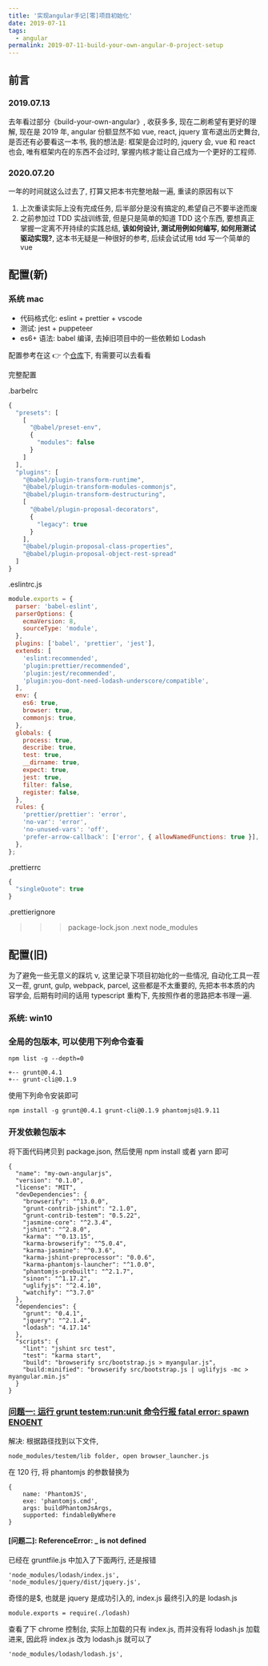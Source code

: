 ```yaml
---
title: '实现angular手记[零]项目初始化'
date: 2019-07-11
tags:
  - angular
permalink: 2019-07-11-build-your-own-angular-0-project-setup
---
```


## 前言

### 2019.07.13

去年看过部分《build-your-own-angular》, 收获多多, 现在二刷希望有更好的理解, 现在是 2019 年, angular 份额显然不如 vue, react, jquery 宣布退出历史舞台, 是否还有必要看这一本书, 我的想法是: 框架是会过时的, jquery 会, vue 和 react 也会, 唯有框架内在的东西不会过时, 掌握内核才能让自己成为一个更好的工程师.

### 2020.07.20

一年的时间就这么过去了, 打算又把本书完整地敲一遍, 重读的原因有以下

1. 上次重读实际上没有完成任务, 后半部分是没有搞定的,希望自己不要半途而废
2. 之前参加过 TDD 实战训练营, 但是只是简单的知道 TDD 这个东西, 要想真正掌握一定离不开持续的实践总结, **该如何设计, 测试用例如何编写, 如何用测试驱动实现?**, 这本书无疑是一种很好的参考, 后续会试试用 tdd 写一个简单的 vue

## 配置(新)

### 系统 mac

- 代码格式化: eslint + prettier + vscode
- 测试: jest + puppeteer
- es6+ 语法: babel 编译, 去掉旧项目中的一些依赖如 Lodash

配置参考在这 👉 个[仓库](https://github.com/chenxiaoyao6228/js-jest-eslint-husky-starter.git)下, 有需要可以去看看

完整配置

.barbelrc

```js
{
  "presets": [
    [
      "@babel/preset-env",
      {
        "modules": false
      }
    ]
  ],
  "plugins": [
    "@babel/plugin-transform-runtime",
    "@babel/plugin-transform-modules-commonjs",
    "@babel/plugin-transform-destructuring",
    [
      "@babel/plugin-proposal-decorators",
      {
        "legacy": true
      }
    ],
    "@babel/plugin-proposal-class-properties",
    "@babel/plugin-proposal-object-rest-spread"
  ]
}
```

.eslintrc.js

```js
module.exports = {
  parser: 'babel-eslint',
  parserOptions: {
    ecmaVersion: 8,
    sourceType: 'module',
  },
  plugins: ['babel', 'prettier', 'jest'],
  extends: [
    'eslint:recommended',
    'plugin:prettier/recommended',
    'plugin:jest/recommended',
    'plugin:you-dont-need-lodash-underscore/compatible',
  ],
  env: {
    es6: true,
    browser: true,
    commonjs: true,
  },
  globals: {
    process: true,
    describe: true,
    test: true,
    __dirname: true,
    expect: true,
    jest: true,
    filter: false,
    register: false,
  },
  rules: {
    'prettier/prettier': 'error',
    'no-var': 'error',
    'no-unused-vars': 'off',
    'prefer-arrow-callback': ['error', { allowNamedFunctions: true }],
  },
};
```

.prettierrc

```js
{
  "singleQuote": true
}
```

.prettierignore

> > > package-lock.json
> > > .next
> > > node_modules

## 配置(旧)

为了避免一些无意义的踩坑 v, 这里记录下项目初始化的一些情况, 自动化工具一茬又一茬, grunt, gulp, webpack, parcel, 这些都是不太重要的, 先把本书本质的内容学会, 后期有时间的话用 typescript 重构下, 先按照作者的思路把本书理一遍.

### 系统: win10

### 全局的包版本, 可以使用下列命令查看

```
npm list -g --depth=0
```

```
+-- grunt@0.4.1
+-- grunt-cli@0.1.9
```

使用下列命令安装即可

```
npm install -g grunt@0.4.1 grunt-cli@0.1.9 phantomjs@1.9.11
```

### 开发依赖包版本

将下面代码拷贝到 package.json, 然后使用 npm install 或者 yarn 即可

```
{
  "name": "my-own-angularjs",
  "version": "0.1.0",
  "license": "MIT",
  "devDependencies": {
    "browserify": "^13.0.0",
    "grunt-contrib-jshint": "2.1.0",
    "grunt-contrib-testem": "0.5.22",
    "jasmine-core": "^2.3.4",
    "jshint": "^2.8.0",
    "karma": "^0.13.15",
    "karma-browserify": "^5.0.4",
    "karma-jasmine": "^0.3.6",
    "karma-jshint-preprocessor": "0.0.6",
    "karma-phantomjs-launcher": "^1.0.0",
    "phantomjs-prebuilt": "^2.1.7",
    "sinon": "^1.17.2",
    "uglifyjs": "^2.4.10",
    "watchify": "^3.7.0"
  },
  "dependencies": {
    "grunt": "0.4.1",
    "jquery": "^2.1.4",
    "lodash": "4.17.14"
  },
  "scripts": {
    "lint": "jshint src test",
    "test": "karma start",
    "build": "browserify src/bootstrap.js > myangular.js",
    "build:minified": "browserify src/bootstrap.js | uglifyjs -mc > myangular.min.js"
  }
}
```

### [问题一: 运行 grunt testem:run:unit 命令行报 fatal error: spawn ENOENT](https://github.com/teropa/build-your-own-angularjs/issues/88)

解决: 根据路径找到以下文件,

```
node_modules/testem/lib folder, open browser_launcher.js
```

在 120 行, 将 phantomjs 的参数替换为

```
{
    name: 'PhantomJS',
    exe: 'phantomjs.cmd',
    args: buildPhantomJsArgs,
    supported: findableByWhere
}
```

#### [问题二]: ReferenceError: \_ is not defined

已经在 gruntfile.js 中加入了下面两行, 还是报错

```
'node_modules/lodash/index.js',
'node_modules/jquery/dist/jquery.js',
```

奇怪的是\$, 也就是 jquery 是成功引入的, index.js 最终引入的是 lodash.js

```
module.exports = require(./lodash)
```

查看了下 chrome 控制台, 实际上加载的只有 index.js, 而并没有将 lodash.js 加载进来, 因此将 index.js 改为 lodash.js 就可以了

```
'node_modules/lodash/lodash.js',
```

